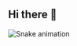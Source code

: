 ## Hi there 👋

<!--
**asas-dev-web/asas-dev-web** is a ✨ _special_ ✨ repository because its `README.md` (this file) appears on your GitHub profile.

Here are some ideas to get you started:

- 🔭 I’m currently working on ...
- 🌱 I’m currently learning ...
- 👯 I’m looking to collaborate on ...
- 🤔 I’m looking for help with ...
- 💬 Ask me about ...
- 📫 How to reach me: ...
- 😄 Pronouns: ...
- ⚡ Fun fact: ...
-->
 ![Snake animation]([https://github.com/asas-dev-web/asas-dev-web/blob/output/github-contribution-grid-snake.svg](https://raw.githubusercontent.com/asas-dev-web/asas-dev-web/main/.github/workflows/main.yml))
 
